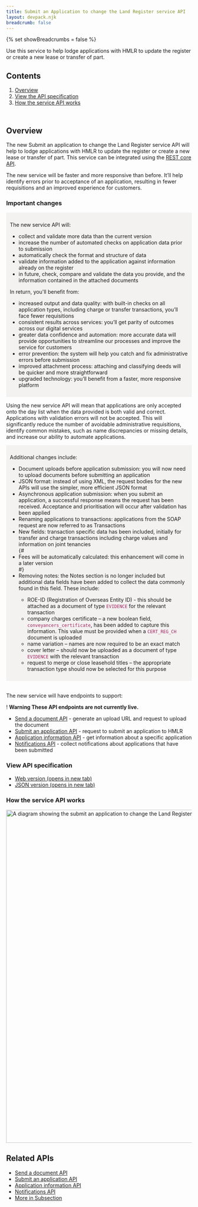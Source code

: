 ```yaml
---
title: Submit an Application to change the Land Register service API
layout: devpack.njk
breadcrumb: false
---
```


{% set showBreadcrumbs = false %}

<div class="govuk-grid-row">
<div class="govuk-grid-column-two-thirds">

<p class="govuk-body-l">Use this service to help lodge applications with HMLR to update the register or create a new lease or transfer of part.</p>


<aside class="contents-list" role="complementary">
<nav aria-label="Pages in this guide" role="navigation">
<h2 class="govuk-heading-m">
Contents
</h2>
<ol class="govuk-list dashed-list">
<li><a href="#overview">Overview</a></li>
<li><a href="#view-the-api-specification">View the API specification</a></li>
<li><a href="#how-the-service-api-works">How the service API works</a></li>
</ol>
</nav>
</aside>

</div>

</div>

<div class="govuk-grid-row">
<div class="govuk-grid-column-two-thirds">


<h2 class="govuk-heading-m" id="overview"><br>Overview</h2>
<p class="govuk-body">
The new Submit an application to change the Land Register service API will help to lodge applications with HMLR to update the register or create a new lease or transfer of part. This service can be integrated using the <a class="govuk-body govuk-link" href="/learn-about-the-apis-we-use">REST core API</a>.</p>
<p class="govuk-body">
The new service will be faster and more responsive than before. It’ll help identify errors prior to acceptance of an application, resulting in fewer requisitions and an improved experience for customers.</p>

<h3 class="govuk-heading-s">Important changes</h3>
<div class="govuk-!-margin-left-0" style="background-color: #f3f2f1 ; padding: 10px;;">

<p class="govuk-body">The new service API will:</p>
<ul class="govuk-list govuk-list--bullet">
<li>collect and validate more data than the current version</li>
<li>increase the number of automated checks on application data prior to submission</li>
<li>automatically check the format and structure of data</li>
<li>validate information added to the application against information already on the register</li>
<li>in future, check, compare and validate the data you provide, and the information contained in the attached documents</li>
</ul>


<p class="govuk-body">In return, you'll benefit from:</p>
<ul class="govuk-list govuk-list--bullet">
<li>increased output and data quality: with built-in checks on all application types, including charge or transfer transactions, you’ll face fewer requisitions</li>
<li>consistent results across services: you’ll get parity of outcomes across our digital services</li>
<li>greater data confidence and automation: more accurate data will provide opportunities to streamline our processes and improve the service for customers</li>
<li>error prevention: the system will help you catch and fix administrative errors before submission</li>
<li>improved attachment process: attaching and classifying deeds will be quicker and more straightforward</li>
<li>upgraded technology: you’ll benefit from a faster, more responsive platform</li>
</ul>
</div>

<div class="govuk-!-padding-bottom-3"></div>

<p class="govuk-body">Using the new service API will mean that applications are only accepted onto the day list when the data provided is both valid and correct. Applications with validation errors will not be accepted. This will significantly reduce the number of avoidable administrative requisitions, identify common mistakes, such as name discrepancies or missing details, and increase our ability to automate applications.</p>

<div class="govuk-!-margin-left-0" style="background-color: #f3f2f1 ; padding: 10px;;">

<p class="govuk-body">Additional changes include:</p>
<ul class="govuk-list govuk-list--bullet">
<li>Document uploads before application submission: you will now need to upload documents before submitting an application</li>
<li>JSON format: instead of using XML, the request bodies for the new APIs will use the simpler, more efficient JSON format</li>
<li>Asynchronous application submission: when you submit an application, a successful response means the request has been received. Acceptance and prioritisation will occur after validation has been applied</li>
<li>Renaming applications to transactions: applications from the SOAP request are now referred to as Transactions</li>
<li>New fields: transaction specific data has been included, initially for transfer and charge transactions including charge values and information on joint tenancies</li>
{# <li>Fees will be automatically calculated: this enhancement will come in a later version</li> #}
<li>Removing notes: the Notes section is no longer included but additional data fields have been added to collect the data commonly found in this field. These include:</li>
<ul class="govuk-list govuk-list--bullet govuk-!-margin-left-3">
<li>ROE-ID (Registration of Overseas Entity ID) - this should be attached as a document of type <code style="color: #a71d5d">EVIDENCE</code> for the relevant transaction</li>
<li>company charges certificate – a new boolean field, <code style="color: #a71d5d">conveyancers_certificate</code>, has been added to capture this information. This value must be provided when a <code style="color: #a71d5d">CERT_REG_CH</code> document is uploaded</li>
<li>name variation – names are now required to be an exact match</li>
<li>cover letter – should now be uploaded as a document of type <code style="color: #a71d5d">EVIDENCE</code> with the relevant transaction</li>
<li>request to merge or close leasehold titles – the appropriate transaction type should now be selected for this purpose</li>
</ul>

</div>
<br>


<p class="govuk-body">The new service will have endpoints to support:</p>
<div class="govuk-warning-text">
<span class="govuk-warning-text__icon" aria-hidden="true">!</span>
<strong class="govuk-warning-text__text">
<span class="govuk-visually-hidden">Warning</span>
These API endpoints are not currently live.
</strong>
</div>
<ul class="govuk-list govuk-list--bullet">
<li><a class="govuk-body govuk-link" href="/apis/send-a-document">Send a document API</a> - generate an upload URL and request to upload the document</li>

<li><a class="govuk-body govuk-link" href="/apis/submit-an-application">Submit an application API</a> -  request to submit an application to HMLR</li>

<li><a class="govuk-body govuk-link" href="/apis/application-information">Application information API</a> - get information about a specific application</li>

<li><a class="govuk-body govuk-link" href="/apis/notifications">Notifications API</a> - collect notifications about applications that have been submitted</li>
</ul>

<h3 class="govuk-heading-m" id="view-the-api-specification">View API specification</h3>

<ul class="govuk-list">
<li>
<a class="govuk-body govuk-link" href="https://landregistry.github.io/bgtechdoc/vcad/v0_3/vcad-spec.html" rel="noreferrer noopener" target="_blank">Web version (opens in new tab)</a>
</li>
<li>
<a class="govuk-body govuk-link" href="https://landregistry.github.io/bgtechdoc/vcad/v0_3/openapi.json" rel="noreferrer noopener" target="_blank">JSON version (opens in new tab)</a>
</li>
</ul>



<h3 class="govuk-heading-m" id="how-the-service-api-works">How the service API works</h3>

<img src="/assets/images/submit-an-application-to-change-the-Land-Register-API.png" alt="A diagram showing the submit an application to change the Land Register API" style="width: 900px">

</div>

<div class="govuk-grid-column-one-third">

<aside class="related-items" role="complementary">
<h2 class="govuk-heading-m" id="subsection-title">
Related APIs
</h2>
<nav role="navigation" aria-labelledby="subsection-title">
<ul class="govuk-list govuk-!-font-size-16">
<li>
<a class="govuk-body govuk-link" href="/apis/send-a-document">
Send a document API
</a>
</li>
<li>
<a class="govuk-body govuk-link" href="/apis/submit-an-application">
Submit an application API
</a>
</li>
<li>
<a class="govuk-body govuk-link" href="/apis/application-information">
Application information API
</a>
</li>
<li>
<a class="govuk-body govuk-link" href="/apis/notifications">
Notifications API
</a>
</li>
<li>
<a class="govuk-body govuk-link govuk-!-font-weight-bold" href="/find-a-service-api">
More <span class="govuk-visually-hidden">in Subsection</span>
</a>
</li>
</ul>
</nav>
</aside>

</div>
</div>
</div>
</div>
</div>